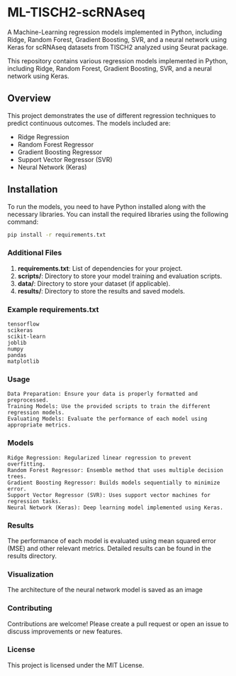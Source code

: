 # ML-TISCH2-scRNAseq
A Machine-Learning regression models implemented in Python, including Ridge, Random Forest, Gradient Boosting, SVR, and a neural network using Keras for scRNAseq datasets from TISCH2 analyzed using Seurat package. 

This repository contains various regression models implemented in Python, including Ridge, Random Forest, Gradient Boosting, SVR, and a neural network using Keras.


## Overview
This project demonstrates the use of different regression techniques to predict continuous outcomes. The models included are:
- Ridge Regression
- Random Forest Regressor
- Gradient Boosting Regressor
- Support Vector Regressor (SVR)
- Neural Network (Keras)

## Installation
To run the models, you need to have Python installed along with the necessary libraries. You can install the required libraries using the following command:

```bash
pip install -r requirements.txt
```
### Additional Files
1. **requirements.txt**: List of dependencies for your project.
2. **scripts/**: Directory to store your model training and evaluation scripts.
3. **data/**: Directory to store your dataset (if applicable).
4. **results/**: Directory to store the results and saved models.

### Example requirements.txt
```plaintext
tensorflow
scikeras
scikit-learn
joblib
numpy
pandas
matplotlib
```

### Usage

    Data Preparation: Ensure your data is properly formatted and preprocessed.
    Training Models: Use the provided scripts to train the different regression models.
    Evaluating Models: Evaluate the performance of each model using appropriate metrics.


### Models

    Ridge Regression: Regularized linear regression to prevent overfitting.
    Random Forest Regressor: Ensemble method that uses multiple decision trees.
    Gradient Boosting Regressor: Builds models sequentially to minimize error.
    Support Vector Regressor (SVR): Uses support vector machines for regression tasks.
    Neural Network (Keras): Deep learning model implemented using Keras.

### Results

The performance of each model is evaluated using mean squared error (MSE) and other relevant metrics. Detailed results can be found in the results directory.

### Visualization
The architecture of the neural network model is saved as an image

### Contributing

Contributions are welcome! Please create a pull request or open an issue to discuss improvements or new features.

### License

This project is licensed under the MIT License.
